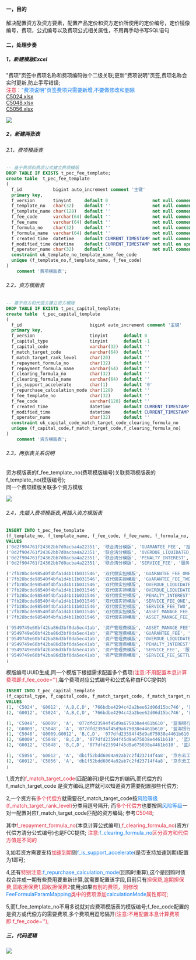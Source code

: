#### 一，目的

解决配置资方及资方要素，配置产品定价和资方定价所使用的定价编号，定价镜像编号，费项，公式编号以及费项公式相关属性，不用再手动书写SQL语句

#### 二，处理步奏

##### 1，新建模版Excel

"费项"页签中费项名称和费项编码做个二级关联;更新"费项说明"页签,费项名称会实时更新,防止手写错误;</br>
<font style="color:#DF2A3F;"> 注意：</font><font style="color:#117CEE;">"费项说明"页签费项只需要新增,不要做修改和删除</font></br>
[C5024.xlsx](https://www.yuque.com/attachments/yuque/0/2025/xlsx/56924506/1756366555881-31ac3520-5174-498e-8d31-b076217a933c.xlsx)</br>
[C5048.xlsx](https://www.yuque.com/attachments/yuque/0/2025/xlsx/56924506/1756366571683-b7b6793b-12d2-42ac-a7e0-0286f8004d8c.xlsx)</br>
[C5056.xlsx](https://www.yuque.com/attachments/yuque/0/2025/xlsx/56924506/1756366571701-ee65c81d-42c9-4f15-b02d-e5f94356c841.xlsx)

![](https://cdn.nlark.com/yuque/0/2025/png/56924506/1756359238688-95151c9f-d937-47fa-bff0-0b9ec5bdea4d.png)

##### 2，新建两张表

###### 2.1，费项模版表

```sql
-- 基于费项和费项公式建立费项模版
DROP TABLE IF EXISTS t_pec_fee_template;
create table  t_pec_fee_template
(
  f_id            bigint auto_increment comment '主键'
  primary key,
  f_version       tinyint     default 0                 not null comment '版本号',
  f_template_no   char(32)    default ''                not null comment '模版编号',
  f_template_name char(128)   default ''                not null comment '模版名称',
  f_fee_code      varchar(64) default ''                not null comment '费用代码',
  f_fee_name      varchar(64) default ''                not null comment '费用名称',
  f_formula_no    char(32)    default ''                not null comment '公式编号',
  f_formula_name  varchar(64) default ''                not null comment '公式名称',
  f_created_time  datetime    default CURRENT_TIMESTAMP not null comment '创建时间',
  f_modified_time datetime    default CURRENT_TIMESTAMP not null on update CURRENT_TIMESTAMP comment '修改时间',
  f_operater_name char(32)    default ''                not null comment '操作人',
  constraint uk_template_no_template_name_fee_code
  unique (f_template_no,f_template_name, f_fee_code)
)
    comment '费项模版表';
```

###### 2.2，资方模版表

```sql
-- 基于资方和代偿方建立资方模版
DROP TABLE IF EXISTS t_pec_capital_template;
create table  t_pec_capital_template
(
  f_id                          bigint auto_increment comment '主键'
  primary key,
  f_version                     tinyint      default 0                 not null comment '版本号',
  f_capital_type                tinyint      default -1                not null comment '类型 1-资方 2-代偿方',
  f_capital_code                varchar(32)  default ''                not null comment '资方/代偿方代码',
  f_match_target_code           varchar(64)  default ''                not null comment '匹配资方/代偿方代码,匹配多个资方/代偿方用逗号隔开',
  f_match_target_rank_level     char(20)     default ''                not null comment '匹配风险等级,匹配多个风险等级用逗号隔开',
  f_repayment_formula_no        char(32)     default ''                not null comment '本息计算公式编号',
  f_repayment_formula_name      varchar(64)  default ''                not null comment '本息计算公式名称',
  f_clearing_formula_no         char(32)     default ''                not null comment '资方/代偿方清分公式编号',
  f_clearing_formula_name       varchar(64)  default ''                not null comment '资方/代偿方清分公式名称',
  f_is_support_accelerate       char(1)      default '0'               not null comment '是否支持加速到期 0-否 1-是',
  f_repurchase_calculation_mode char(128)    default ''                not null comment '回购时重算 BY_DAY_ENTIRELY-合并后未还金额*日费率*实际占用天数 REPURCHASE_STAGE_ONLY-只包含回购期次费用 OVER_MUST_PAY_DATE_STAGE-已出账单日期次费用',
  f_fee_template_no             char(32)     default ''                not null comment '费项模版编号',
  f_fee_code                    varchar(128) default ''                not null comment '资方/代偿方费用代码,多个费用用逗号隔开',
  f_created_time                datetime     default CURRENT_TIMESTAMP not null comment '创建时间',
  f_modified_time               datetime     default CURRENT_TIMESTAMP not null on update CURRENT_TIMESTAMP comment '修改时间',
  f_operater_name               char(32)     default ''                not null comment '操作人',
  constraint uk_capital_code_match_target_code_clearing_formula_no
  unique (f_capital_code,f_match_target_code,f_clearing_formula_no)
)
    comment '资方模版表';
```

###### 2.3，两张表关系说明

资方模版表的f_fee_template_no(费项模版编号)关联费项模版表的f_template_no(模版编号);</br>
同一个费项模版关联多个资方模版

![](https://cdn.nlark.com/yuque/0/2025/png/56924506/1756353025144-16080411-3243-4ac9-a419-01ebe5b3be0b.png)

###### 2.4，先插入费项模版表,再插入资方模版表

```sql
INSERT INTO t_pec_fee_template
(f_template_no, f_template_name, f_fee_code, f_fee_name, f_formula_no, f_formula_name, f_operater_name) 
VALUES
('0d2f904761f24362bb7d0acba4a22351', '联合清分模版', 'GUARANTEE_FEE', '担保费', '9f8fac353dc14e7cb141522bcc90ff74', '联合收担保费计算公式2', 'PEC'),
('0d2f904761f24362bb7d0acba4a22351', '联合清分模版', 'OVERDUE_LIQUIDATED_DAMAGES', '逾期违约金', 'f58468b3e1564d44b026e994c2ba0528', '罚息计算公式', 'PEC'),
('0d2f904761f24362bb7d0acba4a22351', '联合清分模版', 'PENALTY_INTEREST', '罚息', 'f58468b3e1564d44b026e994c2ba0528', '罚息计算公式', 'PEC'),
('0d2f904761f24362bb7d0acba4a22351', '联合清分模版', 'SERVICE_FEE', '服务费', '750a032c443945e4a9892b48f8abdf65', '联合贷服务费公式2', 'PEC'),

('7fb28bcde98540f4bfa1d4b11b031546', '双代偿实担模版', 'GUARANTEE_FEE_ONE', '担保费1', 'd62874f5e54c440282b01866f94c2409', '担保费计算公式', 'PEC'),
('7fb28bcde98540f4bfa1d4b11b031546', '双代偿实担模版', 'GUARANTEE_FEE_TWO', '担保费2', 'd62874f5e54c440282b01866f94c2409', '担保费计算公式', 'PEC'),
('7fb28bcde98540f4bfa1d4b11b031546', '双代偿实担模版', 'OVERDUE_LIQUIDATED_DAMAGES_ONE', '逾期违约金1', 'd653d0f56dad41aa8bc3072038135ab1', '蓝海逾期违约金1计算公式', 'PEC'),
('7fb28bcde98540f4bfa1d4b11b031546', '双代偿实担模版', 'OVERDUE_LIQUIDATED_DAMAGES_TWO', '逾期违约金2', '233f31f862914dd7be8a40024b5868d9', '蓝海逾期违约金2计算公式', 'PEC'),
('7fb28bcde98540f4bfa1d4b11b031546', '双代偿实担模版', 'PENALTY_INTEREST', '罚息', 'f58468b3e1564d44b026e994c2ba0528', '罚息计算公式', 'PEC'),
('7fb28bcde98540f4bfa1d4b11b031546', '双代偿实担模版', 'SERVICE_FEE_ONE', '服务费1', '0f0d83705dec49f9af169d5a52b5e016', '服务费1计算公式', 'PEC'),
('7fb28bcde98540f4bfa1d4b11b031546', '双代偿实担模版', 'SERVICE_FEE_TWO', '服务费2', 'cc50725fe34e4a5296bfb3b359dfab32', '服务费2计算公式', 'PEC'),
('7fb28bcde98540f4bfa1d4b11b031546', '双代偿实担模版', 'ASSET_MANAGE_FEE_ONE', '资产管理费1', 'd62ce247c2454794b07b8f0e79fbb965', '资产管理费1', 'PEC'),
('7fb28bcde98540f4bfa1d4b11b031546', '双代偿实担模版', 'ASSET_MANAGE_FEE_TWO', '资产管理费2', '0329872cf33d47a598ffb739f2cc2559', '资产管理费2', 'PEC'),

('9549749e60bf42ba86d3bf0da5ec41ab', '资产管理费模版', 'ASSET_MANAGE_FEE', '资产管理费', '21f21083a8b7451baade18f445b6b2ff', '资产管理费', 'PEC'),
('9549749e60bf42ba86d3bf0da5ec41ab', '资产管理费模版', 'GUARANTEE_FEE', '担保费', 'a242757aa7684cd1a3e8236c77daae35', '费项金额为0的公式', 'PEC'),
('9549749e60bf42ba86d3bf0da5ec41ab', '资产管理费模版', 'OVERDUE_LIQUIDATED_DAMAGES', '逾期违约金', 'f58468b3e1564d44b026e994c2ba0528', '罚息计算公式', 'PEC'),
('9549749e60bf42ba86d3bf0da5ec41ab', '资产管理费模版', 'PENALTY_INTEREST', '罚息', 'f58468b3e1564d44b026e994c2ba0528', '罚息计算公式', 'PEC'),
('9549749e60bf42ba86d3bf0da5ec41ab', '资产管理费模版', 'SERVICE_FEE', '服务费', '6a2cda7b6f3b45fc9426e0aa7f96acc6', '综合兜底费项公式', 'PEC'),
('9549749e60bf42ba86d3bf0da5ec41ab', '资产管理费模版', 'SERVICE_FEE_SETTLEMENT', '服务费结算', '', '服务费结算', 'PEC')
;
```

模版编号UUID生成,同一个模版下根据需求配置多个费项<font style="color:#DF2A3F;">(注意:不用配置本息计算费项即:f_fee_code='')</font>,每个费项对应公式编号和公式名称由FCC提供的

```sql
INSERT INTO t_pec_capital_template
(f_capital_type, f_capital_code, f_match_target_code, f_match_target_rank_level ,f_repayment_formula_no, f_repayment_formula_name, f_clearing_formula_no, f_clearing_formula_name, f_is_support_accelerate, f_repurchase_calculation_mode, f_fee_template_no, f_fee_code, f_operater_name)
VALUES
(1, 'C5024', 'G0012', 'A,B,C,D', '766bdbe4294c42a2bee62d06d15bc746', '西安债务债权公式', '766bdbe4294c42a2bee62d06d15bc746', '联合收清分公式', 1, 'REPURCHASE_STAGE_ONLY', '0d2f904761f24362bb7d0acba4a22351', 'GUARANTEE_FEE', 'PEC'),
(2, 'G0012', 'C5024', 'A,B,C,D', '766bdbe4294c42a2bee62d06d15bc746', '西安债务债权公式', '39002f22bf7e41fd9f4e30aa949d1d96', '联合收代偿清分公式', 1,'',  '0d2f904761f24362bb7d0acba4a22351', 'OVERDUE_LIQUIDATED_DAMAGES,PENALTY_INTEREST', 'PEC'),

(1, 'C5048', 'G0009', 'A', '077dfd23594f45d9a675038e4461b610', '蓝海银行（实担）债务债权公式', '766bdbe4294c42a2bee62d06d15bc746', '联合收清分公式', 1, '' ,'0d2f904761f24362bb7d0acba4a22351', 'GUARANTEE_FEE', 'PEC'),
(2, 'G0009', 'C5048', 'A', '077dfd23594f45d9a675038e4461b610', '蓝海银行（实担）债务债权公式', '6dc07c6c6c7241609302cdc3e6c03eb5', '实担模式代偿清分公式', 1, '' ,'0d2f904761f24362bb7d0acba4a22351', 'OVERDUE_LIQUIDATED_DAMAGES', 'PEC'),
(1, 'C5048', 'G0009,G0012', 'B,C,D', '077dfd23594f45d9a675038e4461b610', '蓝海银行（实担）债务债权公式', 'e2a3170b238b42cbbcc0f0fca9351215', '双代偿资方清分公式', 1, '' ,'7fb28bcde98540f4bfa1d4b11b031546', 'GUARANTEE_FEE_ONE,GUARANTEE_FEE_TWO', 'PEC'),
(2, 'G0009', 'C5048', 'B,C,D', '077dfd23594f45d9a675038e4461b610', '蓝海银行（实担）债务债权公式', 'dcf7e938b45c479489b279fa0c78b7de', '双代偿双融担代偿清分公式', 1,'' ,'7fb28bcde98540f4bfa1d4b11b031546', '', 'PEC'),
(2, 'G0012', 'C5048', 'B,C,D', '077dfd23594f45d9a675038e4461b610', '蓝海银行（实担）债务债权公式', 'dcf7e938b45c479489b279fa0c78b7de', '双代偿双融担代偿清分公式', 1,'' ,'7fb28bcde98540f4bfa1d4b11b031546', '', 'PEC'),

(1, 'C5056', 'G0012', 'A', 'db1f52bdd6064a92ab7c2fd23714f4a8', '京东云工厂(中原消金)债务债权计算公式', '766bdbe4294c42a2bee62d06d15bc746', '联合收清分公式', 0, '' ,'9549749e60bf42ba86d3bf0da5ec41ab', 'PENALTY_INTEREST', 'PEC'),
(2, 'G0012', 'C5056', 'A', 'db1f52bdd6064a92ab7c2fd23714f4a8', '京东云工厂(中原消金)债务债权计算公式', '39002f22bf7e41fd9f4e30aa949d1d96', '联合收代偿清分公式', 0,'' ,'9549749e60bf42ba86d3bf0da5ec41ab', 'OVERDUE_LIQUIDATED_DAMAGES', 'PEC')
;
```

1,资方的<font style="color:#DF2A3F;">f_match_target_code</font>(匹配编码)是代偿方的编码,而代偿方的f_match_target_code                是资方编码,这样就可以知道资方需要配置那些代偿方;

2,一个资方有<font style="color:#DF2A3F;">多个代偿方</font>就需要在f_match_target_code按<font style="color:#117CEE;">风险等级</font><font style="color:#DF2A3F;">(f_match_target_rank_level)</font>分类用逗号隔开; 而<font style="color:#DF2A3F;">多个代偿方</font>也要按照<font style="color:#117CEE;">风险等级</font>一对一配置对应f_match_target_code匹配的资方编码; 参考<font style="color:#DF2A3F;">C5048</font><font style="color:#000000;">;</font>

其中<font style="color:#DF2A3F;">f_repayment_formula_no</font>(本息计算公式编号),<font style="color:#DF2A3F;">f_clearing_formula_no</font>(资方/代偿方清分公式编号)也是FCC提供; <font style="color:#DF2A3F;">注意:</font><font style="color:#117CEE;">f_clearing_formula_no</font><font style="color:#DF2A3F;">区分资方和代偿方值是不同的</font>

3,如若资方需要支持<font style="color:#DF2A3F;">加速到期</font>则<font style="color:#117CEE;">f_is_support_accelerate</font>(是否支持加速到期)配置为1即可;

4,还有<font style="color:#DF2A3F;">特别注意:</font><font style="color:#117CEE;">f_repurchase_calculation_mode</font>(回购时重算),这个是回购时债权合并成一期有些费用要重新计算,就需要配置该字段,目前只有<font style="color:#DF2A3F;">担保费,逾期担保费,固收担保费1,固收担保费2</font>使用;如果<font style="color:#DF2A3F;">有别的费项，则修改</font><font style="color:#117CEE;">FeeFormulaParamMapping</font><font style="color:#DF2A3F;">类中的费项添加</font><font style="color:#117CEE;">calculationMode</font><font style="color:#DF2A3F;">属性即可;</font>

5,而f_fee_template_no不用多说就对应费项模版表的模版编号;f_fee_code配置的是资方或代偿方的需要费项,多个费项用逗号隔开<font style="color:#DF2A3F;">(注意:不用配置本息计算费项即:f_fee_code='');</font>

##### 三，代码逻辑

![](https://cdn.nlark.com/yuque/0/2025/png/56924506/1756429661425-4f82e921-3c68-4ae8-8c0a-b0857c5a0d5b.png)
